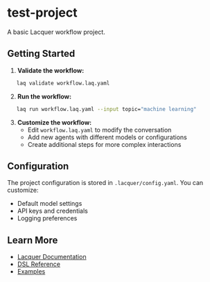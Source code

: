 # test-project

A basic Lacquer workflow project.

## Getting Started

1. **Validate the workflow:**
```bash
   laq validate workflow.laq.yaml
```

2. **Run the workflow:**
```bash
   laq run workflow.laq.yaml --input topic="machine learning"
```

3. **Customize the workflow:**
   - Edit `workflow.laq.yaml` to modify the conversation
   - Add new agents with different models or configurations
   - Create additional steps for more complex interactions

## Configuration

The project configuration is stored in `.lacquer/config.yaml`. You can customize:
- Default model settings
- API keys and credentials
- Logging preferences

## Learn More

- [Lacquer Documentation](https://lacquer.ai/docs)
- [DSL Reference](https://lacquer.ai/docs/dsl)
- [Examples](https://lacquer.ai/examples)
